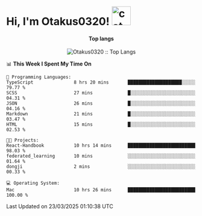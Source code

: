 <h1> Hi, I'm Otakus0320! <img src="https://media.giphy.com/media/mGcNjsfWAjY5AEZNw6/giphy.gif" width="50" alt="cat"></h1>

<h4 align="center">Top langs</h4>

<p align="center"><img src="https://github-readme-stats.vercel.app/api/top-langs/?username=Otakus0320&langs_count=10&theme=tokyonight&layout=compact&timestamp={{random_number}}" alt="Otakus0320 :: Top Langs" /></p>

<!--START_SECTION:waka-->
📊 **This Week I Spent My Time On** 

```text
💬 Programming Languages: 
TypeScript               8 hrs 20 mins       ████████████████████░░░░░   79.77 % 
SCSS                     27 mins             █░░░░░░░░░░░░░░░░░░░░░░░░   04.31 % 
JSON                     26 mins             █░░░░░░░░░░░░░░░░░░░░░░░░   04.16 % 
Markdown                 21 mins             █░░░░░░░░░░░░░░░░░░░░░░░░   03.47 % 
HTML                     15 mins             █░░░░░░░░░░░░░░░░░░░░░░░░   02.53 % 

🐱‍💻 Projects: 
React-Handbook           10 hrs 14 mins      █████████████████████████   98.03 % 
federated_learning       10 mins             ░░░░░░░░░░░░░░░░░░░░░░░░░   01.64 % 
dongji                   2 mins              ░░░░░░░░░░░░░░░░░░░░░░░░░   00.33 % 

💻 Operating System: 
Mac                      10 hrs 26 mins      █████████████████████████   100.00 % 
```


 Last Updated on 23/03/2025 01:10:38 UTC
<!--END_SECTION:waka-->
